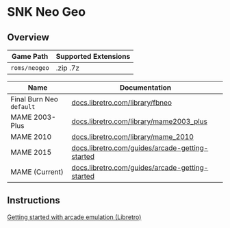 # SNK Neo Geo

## Overview

| Game Path | Supported Extensions |
| --- | --- |
| `roms/neogeo` | .zip .7z |

| Name | Documentation |
| --- | --- |
| Final Burn Neo &nbsp; `default` | [docs.libretro.com/library/fbneo](https://docs.libretro.com/library/fbneo/) |
| MAME 2003-Plus | [docs.libretro.com/library/mame2003_plus](https://docs.libretro.com/library/mame2003_plus/) |
| MAME 2010 | [docs.libretro.com/library/mame_2010](https://docs.libretro.com/library/mame_2010/) |
| MAME 2015 | [docs.libretro.com/guides/arcade-getting-started](https://docs.libretro.com/guides/arcade-getting-started/) |
| MAME (Current) | [docs.libretro.com/guides/arcade-getting-started](https://docs.libretro.com/guides/arcade-getting-started/) |

## Instructions

[Getting started with arcade emulation (Libretro)](https://docs.libretro.com/guides/arcade-getting-started/)
